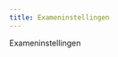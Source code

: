 ```yaml
---
title: Exameninstellingen
---
```


Exameninstellingen

<link-container>
<link-button link='{"name": "kennis-aanbieder worden","url": "/wat-wij-doen/kennisaanbieders/kennisaanbieder-worden"}'></link-button>
<link-button link='{"name": "Bijeenkomst organiseren","url": "/wat-wij-doen/kennisaanbieders/bijeenkomst-organiseren"}'></link-button>
</link-container>
